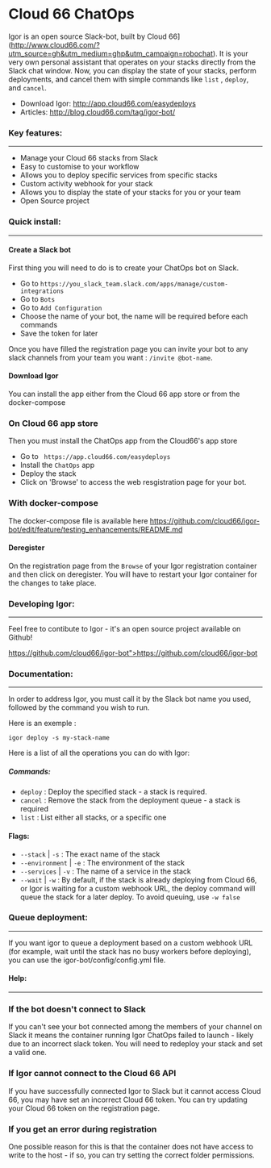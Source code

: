 # Cloud 66 ChatOps
Igor is an open source Slack-bot, built by Cloud 66](http://www.cloud66.com/?utm_source=gh&utm_medium=ghp&utm_campaign=robochat). It is your very own personal assistant that operates on your stacks directly from the Slack chat window. Now, you can display the state of your stacks, perform deployments, and cancel them with simple commands like `list` , `deploy`, and `cancel`.

- Download Igor: http://app.cloud66.com/easydeploys
- Articles: http://blog.cloud66.com/tag/igor-bot/ 

### Key features:
__________________________________________________________________
- Manage your Cloud 66 stacks from Slack 
- Easy to customise to your workflow
- Allows you to deploy specific services from specific stacks
- Custom activity webhook for your stack
- Allows you to display the state of your stacks for you or your team
- Open Source project

### Quick install:
__________________________________________________________________
#### Create a Slack bot

First thing you will need to do is to create your ChatOps bot on Slack.
- Go to `https://you_slack_team.slack.com/apps/manage/custom-integrations` 
- Go to `Bots`
- Go to `Add Configuration`
- Choose the name of your bot, the name will be required before each commands
- Save the token for later

Once you have filled the registration page you can invite your bot to any slack channels from your team you want : `/invite @bot-name`.

#### Download Igor

You can install the app either from the Cloud 66 app store or from the docker-compose

### On Cloud 66 app store

Then you must install the ChatOps app from the Cloud66's app store
-   Go to ` https://app.cloud66.com/easydeploys`
-   Install the `ChatOps` app
-   Deploy the stack
-   Click on 'Browse' to access the web resgistration page for your bot.

### With docker-compose

The docker-compose file is available here https://github.com/cloud66/igor-bot/edit/feature/testing_enhancements/README.md

#### Deregister

On the registration page from the `Browse` of your Igor registration container and then click on deregister. You will have to restart your Igor container for the changes to take place.

### Developing Igor:
__________________________________________________________________

Feel free to contibute to Igor - it's an open source project available on Github!

https://github.com/cloud66/igor-bot">https://github.com/cloud66/igor-bot

### Documentation:
__________________________________________________________________

In order to address Igor, you must call it by the Slack bot name you used, followed by the command you wish to run.

Here is an exemple :

`igor deploy -s my-stack-name`

Here is a list of all the operations you can do with Igor:

##### Commands:

-   `deploy` : Deploy the specified stack - a stack is required.
-   `cancel` : Remove the stack from the deployment queue - a stack is required
-   `list` : List either all stacks, or a specific one

#### Flags:

-   `--stack` | `-s` : The exact name of the stack
-   `--environment` | `-e`  : The environment of the stack
-   `--services` | `-v` : The name of a service in the stack
-   `--wait` | `-w` : By default, if the stack is already deploying from Cloud 66, or Igor is waiting for a custom webhook URL, the deploy command will queue the stack for a later deploy. To avoid queuing, use `-w false`


### Queue deployment:
__________________________________________________________________
If you want igor to queue a deployment based on a custom webhook URL (for example, wait until the stack has no busy workers before deploying), you can use the igor-bot/config/config.yml file.


#### Help:
__________________________________________________________________


### If the bot doesn't connect to Slack

If you can't see your bot connected among the members of your channel on Slack it means the container running Igor ChatOps failed to launch - likely due to an incorrect slack token. You will need to redeploy your stack and set a valid one.

### If Igor cannot connect to the Cloud 66 API

If you have successfully connected Igor to Slack but it cannot access Cloud 66, you may have set an incorrect Cloud 66 token. You can try updating your Cloud 66 token on the registration page.

### If you get an error during registration

One possible reason for this is that the container does not have access to write to the host - if so, you can try setting the correct folder permissions.


